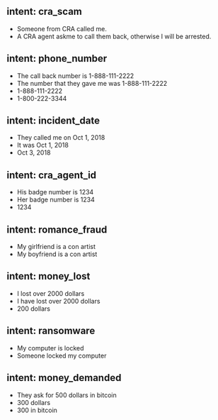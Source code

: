 ## intent: cra_scam
- Someone from CRA called me.
- A CRA agent askme to call them back, otherwise I will be arrested.
## intent: phone_number
- The call back number is 1-888-111-2222
- The number that they gave me was 1-888-111-2222
- 1-888-111-2222
- 1-800-222-3344
## intent: incident_date
- They called me on Oct 1, 2018
- It was Oct 1, 2018
- Oct 3, 2018
## intent: cra_agent_id
- His badge number is 1234
- Her badge number is 1234
- 1234
## intent: romance_fraud
- My girlfriend is a con artist
- My boyfriend is a con artist
## intent: money_lost
- I lost over 2000 dollars
- I have lost over 2000 dollars
- 200 dollars
## intent: ransomware
- My computer is locked
- Someone locked my computer
## intent: money_demanded
- They ask for 500 dollars in bitcoin
- 300 dollars
- 300 in bitcoin
